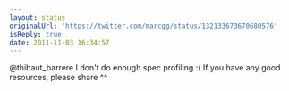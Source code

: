 ```yaml
---
layout: status
originalUrl: 'https://twitter.com/marcgg/status/132133673670680576'
isReply: true
date: 2011-11-03 16:34:57
---
```


@thibaut_barrere I don't do enough spec profiling :( If you have any good resources, please share ^^
